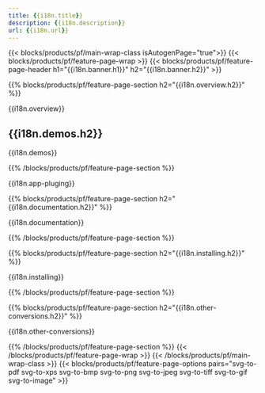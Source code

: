 ```yaml
---
title: {{i18n.title}}
description: {{i18n.description}}
url: {{i18n.url}}
---
```


{{< blocks/products/pf/main-wrap-class isAutogenPage="true">}}
{{< blocks/products/pf/feature-page-wrap >}}
{{< blocks/products/pf/feature-page-header h1="{{i18n.banner.h1}}"  h2="{{i18n.banner.h2}}" >}}

{{% blocks/products/pf/feature-page-section  h2="{{i18n.overview.h2}}" %}}

{{i18n.overview}}

<h2>{{i18n.demos.h2}}</h2>

{{i18n.demos}}

{{% /blocks/products/pf/feature-page-section %}}

{{i18n.app-pluging}}

{{% blocks/products/pf/feature-page-section  h2="{{i18n.documentation.h2}}" %}}

{{i18n.documentation}}

 {{% /blocks/products/pf/feature-page-section %}}

{{% blocks/products/pf/feature-page-section  h2="{{i18n.installing.h2}}" %}}

{{i18n.installing}}

{{% /blocks/products/pf/feature-page-section %}}

{{% blocks/products/pf/feature-page-section  h2="{{i18n.other-conversions.h2}}" %}}

{{i18n.other-conversions}}

{{% /blocks/products/pf/feature-page-section %}}
{{< /blocks/products/pf/feature-page-wrap >}}
{{< /blocks/products/pf/main-wrap-class >}}
{{< blocks/products/pf/feature-page-options pairs="svg-to-pdf svg-to-xps svg-to-bmp svg-to-png svg-to-jpeg svg-to-tiff svg-to-gif svg-to-image" >}}